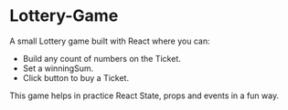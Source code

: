 # Lottery-Game
A small Lottery game built with React where you can:
 - Build any count of numbers on the Ticket.
 - Set a winningSum.
 - Click button to buy a Ticket.

This game helps in practice React State, props and events in a fun way. 
 

